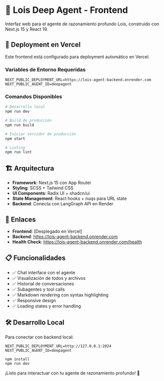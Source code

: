 # 🤖 Lois Deep Agent - Frontend

Interfaz web para el agente de razonamiento profundo Lois, construido con Next.js 15 y React 19.

## 🚀 Deployment en Vercel

Este frontend está configurado para deployment automático en Vercel.

### Variables de Entorno Requeridas

```env
NEXT_PUBLIC_DEPLOYMENT_URL=https://lois-agent-backend.onrender.com
NEXT_PUBLIC_AGENT_ID=deepagent
```

### Comandos Disponibles

```bash
# Desarrollo local
npm run dev

# Build de producción
npm run build

# Iniciar servidor de producción
npm start

# Linting
npm run lint
```

## 🏗️ Arquitectura

- **Framework**: Next.js 15 con App Router
- **Styling**: SCSS + Tailwind CSS
- **UI Components**: Radix UI + shadcn/ui
- **State Management**: React hooks + nuqs para URL state
- **Backend**: Conecta con LangGraph API en Render

## 🔗 Enlaces

- **Frontend**: [Desplegado en Vercel]
- **Backend**: https://lois-agent-backend.onrender.com
- **Health Check**: https://lois-agent-backend.onrender.com/health

## 📋 Funcionalidades

- ✅ Chat interface con el agente
- ✅ Visualización de todos y archivos
- ✅ Historial de conversaciones
- ✅ Subagentes y tool calls
- ✅ Markdown rendering con syntax highlighting
- ✅ Responsive design
- ✅ Loading states y error handling

## 🛠️ Desarrollo Local

Para conectar con backend local:

```env
NEXT_PUBLIC_DEPLOYMENT_URL=http://127.0.0.1:2024
NEXT_PUBLIC_AGENT_ID=deepagent
```

```bash
npm install
npm run dev
```

¡Listo para interactuar con tu agente de razonamiento profundo! 🎯
